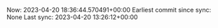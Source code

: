 Now: 2023-04-20 18:36:44.570491+00:00 Earliest commit since sync: None Last sync: 2023-04-20 13:26:12+00:00
